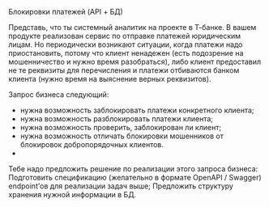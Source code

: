 Блокировки платежей (API + БД)

Представь, что ты системный аналитик на проекте в Т-банке. В вашем продукте реализован сервис по отправке платежей юридическим лицам. Но периодически возникают ситуации, когда платежи надо приостановить, потому что клиент ненадежен (есть подозрение на мошенничество и нужно время разобраться), либо клиент предоставил не те реквизиты для перечисления и платежи отбиваются банком клиента (нужно время на выяснение верных реквизитов).

Запрос бизнеса следующий:
- нужна возможность заблокировать платежи конкретного клиента;
- нужна возможность разблокировать платежи клиента;
- нужна возможность проверить, заблокирован ли клиент;
- нужна возможность отличать блокировки мошенников от блокировок добропорядочных клиентов.
- 
Тебе надо предложить решение по реализации этого запроса бизнеса:
Подготовить спецификацию (желательно в формате OpenAPI / Swagger) endpoint’ов для реализации задач выше;
Предложить структуру хранения нужной информации в БД.
